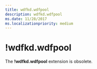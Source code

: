 ```yaml
---
title: wdfkd.wdfpool
description: wdfkd.wdfpool
ms.date: 11/28/2017
ms.localizationpriority: medium
---
```


# !wdfkd.wdfpool


The **!wdfkd.wdfpool** extension is obsolete.

 

 





